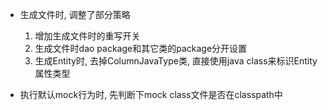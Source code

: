 - 生成文件时, 调整了部分策略
    1. 增加生成文件时的重写开关
    2. 生成文件时dao package和其它类的package分开设置
    3. 生成Entity时, 去掉ColumnJavaType类, 直接使用java class来标识Entity属性类型
    
- 执行默认mock行为时, 先判断下mock class文件是否在classpath中